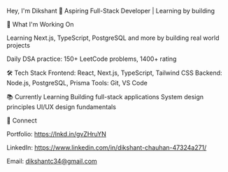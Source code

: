 Hey, I'm Dikshant 👋
Aspiring Full-Stack Developer | Learning by building

🚀 What I'm Working On

Learning Next.js, TypeScript, PostgreSQL and more by building real world projects

Daily DSA practice: 150+ LeetCode problems, 1400+ rating

🛠️ Tech Stack
Frontend: React, Next.js, TypeScript, Tailwind CSS
Backend: Node.js, PostgreSQL, Prisma
Tools: Git, VS Code


📚 Currently Learning
Building full-stack applications
System design principles
UI/UX design fundamentals

🔗 Connect

Portfolio: https://lnkd.in/gvZHruYN

LinkedIn: https://www.linkedin.com/in/dikshant-chauhan-47324a271/

Email: dikshantc34@gmail.com
